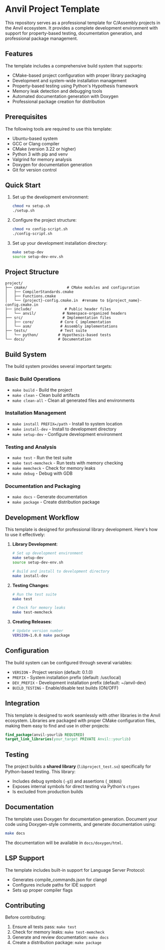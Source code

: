 # Anvil Project Template

This repository serves as a professional template for C/Assembly projects in the Anvil ecosystem. It provides a complete development environment with support for property-based testing, documentation generation, and professional package management.

## Features

The template includes a comprehensive build system that supports:
- CMake-based project configuration with proper library packaging
- Development and system-wide installation management
- Property-based testing using Python's Hypothesis framework
- Memory leak detection and debugging tools
- Automated documentation generation with Doxygen
- Professional package creation for distribution

## Prerequisites

The following tools are required to use this template:
- Ubuntu-based system
- GCC or Clang compiler
- CMake (version 3.22 or higher)
- Python 3 with pip and venv
- Valgrind for memory analysis
- Doxygen for documentation generation
- Git for version control

## Quick Start

1. Set up the development environment:
   ```bash
   chmod +x setup.sh
   ./setup.sh
   ```

2. Configure the project structure:
   ```bash
   chmod +x config-script.sh
   ./config-script.sh
   ```

3. Set up your development installation directory:
   ```bash
   make setup-dev
   source setup-dev-env.sh
   ```

## Project Structure

```
project/
├── cmake/                  # CMake modules and configuration
│   ├── CompilerStandards.cmake
│   ├── Functions.cmake
│   └── {project}-config.cmake.in  #rename to ${project_name}-config.cmake.in
├── include/               # Public header files
│   └── anvil/            # Namespace-organized headers
├── src/                  # Implementation files
│   ├── core/            # Core C implementation
│   └── asm/             # Assembly implementations
├── tests/               # Test suite
│   └── python/         # Hypothesis-based tests
└── docs/               # Documentation
```

## Build System

The build system provides several important targets:

### Basic Build Operations
- `make build` - Build the project
- `make clean` - Clean build artifacts
- `make clean-all` - Clean all generated files and environments

### Installation Management
- `make install PREFIX=/path` - Install to system location
- `make install-dev` - Install to development directory
- `make setup-dev` - Configure development environment

### Testing and Analysis
- `make test` - Run the test suite
- `make test-memcheck` - Run tests with memory checking
- `make memcheck` - Check for memory leaks
- `make debug` - Debug with GDB

### Documentation and Packaging
- `make docs` - Generate documentation
- `make package` - Create distribution package

## Development Workflow

This template is designed for professional library development. Here's how to use it effectively:

1. **Library Development**:
   ```bash
   # Set up development environment
   make setup-dev
   source setup-dev-env.sh
   
   # Build and install to development directory
   make install-dev
   ```

2. **Testing Changes**:
   ```bash
   # Run the test suite
   make test
   
   # Check for memory leaks
   make test-memcheck
   ```

3. **Creating Releases**:
   ```bash
   # Update version number
   VERSION=1.0.0 make package
   ```

## Configuration

The build system can be configured through several variables:

- `VERSION` - Project version (default: 0.1.0)
- `PREFIX` - System installation prefix (default: /usr/local)
- `DEV_PREFIX` - Development installation prefix (default: ~/anvil-dev)
- `BUILD_TESTING` - Enable/disable test builds (ON/OFF)

## Integration

This template is designed to work seamlessly with other libraries in the Anvil ecosystem. Libraries are packaged with proper CMake configuration files, making them easy to find and use in other projects:

```cmake
find_package(anvil-yourlib REQUIRED)
target_link_libraries(your_target PRIVATE Anvil::yourlib)
```

## Testing

The project builds a **shared library** (`libproject_test.so`) specifically for Python-based testing. This library:
- Includes debug symbols (`-g3`) and assertions (`_DEBUG`)
- Exposes internal symbols for direct testing via Python's `ctypes`
- Is excluded from production builds

## Documentation

The template uses Doxygen for documentation generation. Document your code using Doxygen-style comments, and generate documentation using:

```bash
make docs
```

The documentation will be available in `docs/doxygen/html`.

## LSP Support

The template includes built-in support for Language Server Protocol:
- Generates compile_commands.json for clangd
- Configures include paths for IDE support
- Sets up proper compiler flags

## Contributing

Before contributing:
1. Ensure all tests pass: `make test`
2. Check for memory leaks: `make test-memcheck`
3. Generate and review documentation: `make docs`
4. Create a distribution package: `make package`
